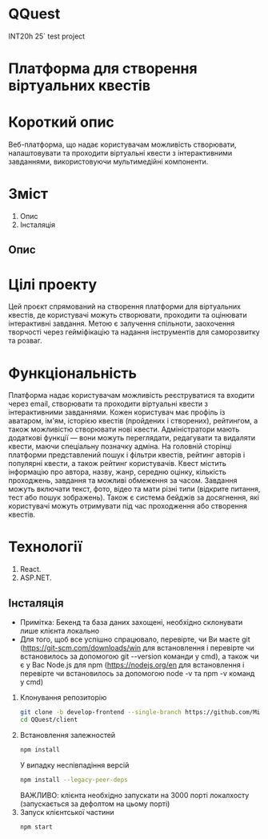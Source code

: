 # QQuest
INT20h 25` test project

# Платформа для створення віртуальних квестів

# Короткий опис 
Веб-платформа, що надає користувачам можливість створювати, налаштовувати та проходити віртуальні квести з інтерактивними завданнями, використовуючи мультимедійні компоненти.

# Зміст
1. Опис
2. Інсталяція

## Опис

# Цілі проекту
Цей проєкт спрямований на створення платформи для віртуальних квестів, де користувачі можуть створювати, проходити та оцінювати інтерактивні завдання. Метою є залучення спільноти, заохочення творчості через гейміфікацію та надання інструментів для саморозвитку та розваг. 

# Функціональність 
Платформа надає користувачам можливість реєструватися та входити через email, створювати та проходити віртуальні квести з інтерактивними завданнями. Кожен користувач має профіль із аватаром, ім'ям, історією квестів (пройдених і створених), рейтингом, а також можливістю створювати нові квести. Адміністратори мають додаткові функції — вони можуть переглядати, редагувати та видаляти квести, маючи спеціальну позначку адміна. На головній сторінці платформи представлений пошук і фільтри квестів, рейтинг авторів і популярні квести, а також рейтинг користувачів. Квест містить інформацію про автора, назву, жанр, середню оцінку, кількість проходжень, завдання та можливі обмеження за часом. Завдання можуть включати текст, фото, відео та мати різні типи (відкрите питання, тест або пошук зображень). Також є система бейджів за досягнення, які користувачі можуть отримувати під час проходження або створення квестів.

# Технології
1. React.
2. ASP.NET.

## Інсталяція
* Примітка: Бекенд та база даних захощені, необхідно склонувати лише клієнта локально
* Для того, щоб все успішно спрацювало, перевірте, чи Ви маєте git (https://git-scm.com/downloads/win для встановлення і перевірте чи встановилось за допомогою git --version команди у cmd), а також чи є у Вас Node.js для npm (https://nodejs.org/en для встановлення і перевірте чи встановилось за допомогою node -v та npm -v команд у cmd)

1. Клонування репозиторію
   ```bash
   git clone -b develop-frontend --single-branch https://github.com/MilaGttP/QQuest.git
   cd QQuest/client
2. Встановлення залежностей
   ```bash
   npm install
   ```
   У випадку неспівпадіння версій
    ```bash
   npm install --legacy-peer-deps
    ```
   ВАЖЛИВО: клієнта необхідно запускати на 3000 порті локалхосту (запускається за дефолтом на цьому порті)
3. Запуск клієнтської частини
   ```bash
   npm start

